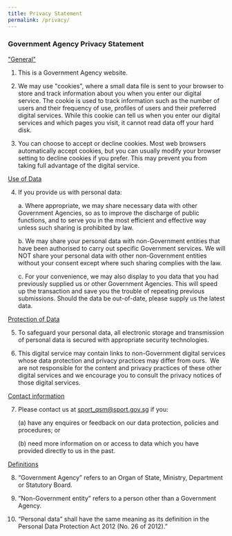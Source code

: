 ```yaml
---
title: Privacy Statement
permalink: /privacy/
---
```

### **Government Agency Privacy Statement**

<u>"General"</u>

1.  This is a Government Agency website.

2.  We may use "cookies", where a small data file is sent to your browser to store and track information about you when you enter our digital service. The cookie is used to track information such as the number of users and their frequency of use, profiles of users and their preferred digital services. While this cookie can tell us when you enter our digital services and which pages you visit, it cannot read data off your hard disk.

3.  You can choose to accept or decline cookies. Most web browsers automatically accept cookies, but you can usually modify your browser setting to decline cookies if you prefer. This may prevent you from taking full advantage of the digital service.

<u>Use of Data</u>

4. If you provide us with personal data:

	a. Where appropriate, we may share necessary data with other Government Agencies, so as to improve the discharge of public functions, and to serve you in the most efficient and effective way unless such sharing is prohibited by law.

	b. We may share your personal data with non-Government entities that have been authorised to carry out specific Government services. We will NOT share your personal data with other non-Government entities without your consent except where such sharing complies with the law.

	c. For your convenience, we may also display to you data that you had previously supplied us or other Government Agencies. This will speed up the transaction and save you the trouble of repeating previous submissions. Should the data be out-of-date, please supply us the latest data.

<u>Protection of Data</u>

5. To safeguard your personal data, all electronic storage and transmission of personal data is secured with appropriate security technologies.

6. This digital service may contain links to non-Government digital services whose data protection and privacy practices may differ from ours.&nbsp; We are not responsible for the content and privacy practices of these other digital services and we encourage you to consult the privacy notices of those digital services.

<u>Contact information</u>

7. Please contact us at&nbsp;[sport_qsm@sport.gov.sg](mailto:sport_qsm@sport.gov.sg)&nbsp;if you:

	(a) have any enquires or feedback on our data protection, policies and procedures; or

	(b) need more information on or access to data which you have provided directly to us in the past.
	
<u>Definitions</u>

8. “Government Agency” refers to an Organ of State, Ministry, Department or Statutory Board.

9. ”Non-Government entity” refers to a person other than a Government Agency.  
  
10. “Personal data” shall have the same meaning as its definition in the Personal Data Protection Act 2012 (No. 26 of 2012).”